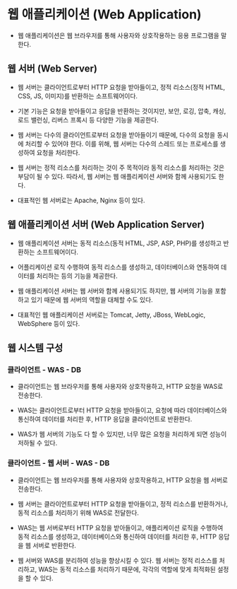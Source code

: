 # 웹 애플리케이션 (Web Application)

- 웹 애플리케이션은 웹 브라우저를 통해 사용자와 상호작용하는 응용 프로그램을 말한다.

## 웹 서버 (Web Server)

- 웹 서버는 클라이언트로부터 HTTP 요청을 받아들이고, 정적 리소스(정적 HTML, CSS, JS, 이미지)를 반환하는 소프트웨어이다.

- 기본 기능은 요청을 받아들이고 응답을 반환하는 것이지만, 보안, 로깅, 압축, 캐싱, 로드 밸런싱, 리버스 프록시 등 다양한 기능을 제공한다.

- 웹 서버는 다수의 클라이언트로부터 요청을 받아들이기 때문에, 다수의 요청을 동시에 처리할 수 있어야 한다. 이를 위해, 웹 서버는 다수의 스레드 또는 프로세스를 생성하여 요청을 처리한다.

- 웹 서버는 정적 리소스를 처리하는 것이 주 목적이라 동적 리소스를 처리하는 것은 부담이 될 수 있다. 따라서, 웹 서버는 웹 애플리케이션 서버와 함께 사용되기도 한다.

- 대표적인 웹 서버로는 Apache, Nginx 등이 있다.

## 웹 애플리케이션 서버 (Web Application Server)

- 웹 애플리케이션 서버는 동적 리소스(동적 HTML, JSP, ASP, PHP)를 생성하고 반환하는 소프트웨어이다.

- 어플리케이션 로직 수행하여 동적 리소스를 생성하고, 데이터베이스와 연동하여 데이터를 처리하는 등의 기능을 제공한다.

- 웹 애플리케이션 서버는 웹 서버와 함께 사용되기도 하지만, 웹 서버의 기능을 포함하고 있기 때문에 웹 서버의 역할을 대체할 수도 있다.

- 대표적인 웹 애플리케이션 서버로는 Tomcat, Jetty, JBoss, WebLogic, WebSphere 등이 있다.

## 웹 시스템 구성

### 클라이언트 - WAS -  DB

- 클라이언트는 웹 브라우저를 통해 사용자와 상호작용하고, HTTP 요청을 WAS로 전송한다.

- WAS는 클라이언트로부터 HTTP 요청을 받아들이고, 요청에 따라 데이터베이스와 통신하여 데이터를 처리한 후, HTTP 응답을 클라이언트로 반환한다.

- WAS가 웹 서버의 기능도 다 할 수 있지만, 너무 많은 요청을 처리하게 되면 성능이 저하될 수 있다.


### 클라이언트 - 웹 서버 - WAS - DB

- 클라이언트는 웹 브라우저를 통해 사용자와 상호작용하고, HTTP 요청을 웹 서버로 전송한다.

- 웹 서버는 클라이언트로부터 HTTP 요청을 받아들이고, 정적 리소스를 반환하거나, 동적 리소스를 처리하기 위해 WAS로 전달한다.

- WAS는 웹 서버로부터 HTTP 요청을 받아들이고, 애플리케이션 로직을 수행하여 동적 리소스를 생성하고, 데이터베이스와 통신하여 데이터를 처리한 후, HTTP 응답을 웹 서버로 반환한다.

- 웹 서버와 WAS를 분리하여 성능을 향상시킬 수 있다. 웹 서버는 정적 리소스를 처리하고, WAS는 동적 리소스를 처리하기 때문에, 각각의 역할에 맞게 최적화된 설정을 할 수 있다.

